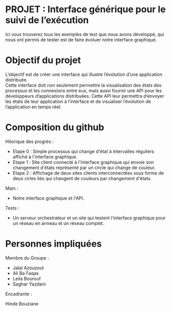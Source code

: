 # PROJET : Interface générique pour le suivi de l’exécution  

Ici vous trouverez tous les exemples de test que nous avons développé, qui nous ont permis de tester est de faire évoluer notre interface graphique.

# Objectif du projet

L’objectif est de créer une interface qui illustre l’évolution d’une application distribuée.  
Cette interface doit non seulement permettre la visualisation des états des processus et les connexions entre eux, mais aussi fournir une API pour les développeurs d’applications distribuées. Cette API leur permettra d’envoyer les états de leur application à l’interface et de visualiser l’évolution de l’application en temps réel.

# Composition du github
Hitorique des progrès :
 - Etape 0 : Simple processus qui change d'état à intervalles réguliers affiché à l'interface graphique.
 - Etape 1 : Site client connecté à l'interface graphique qui envoie son changement d'états représenté par un circle qui change de couleur.
 - Etape 2 : Affichage de deux sites clients interconnectées sous forme de deux cirles liés qui changent de couleurs par changement d'états.  

Main :
 - Notre interface graphique et l'API.

Tests :
 - Un serveur orchestrateur et un site qui testent l'interface graphique pour un réseau en anneau et un réseau complet.

# Personnes impliquées

Membre du Groupe :
- Jalal Azouzout 
- Ali Ba Faqas
- Leila Bourouf
- Saghar Yazdani

Encadrante : 

Hinde Bouziane

